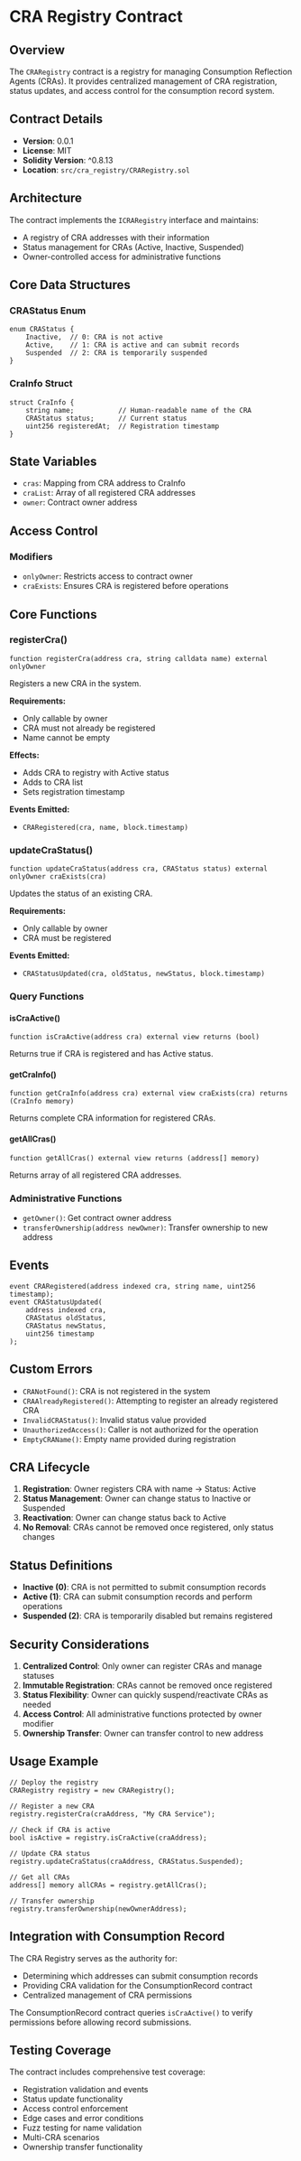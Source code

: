 # CRA Registry Contract

## Overview

The `CRARegistry` contract is a registry for managing Consumption Reflection Agents (CRAs). It provides centralized management of CRA registration, status updates, and access control for the consumption record system.

## Contract Details

- **Version**: 0.0.1
- **License**: MIT
- **Solidity Version**: ^0.8.13
- **Location**: `src/cra_registry/CRARegistry.sol`

## Architecture

The contract implements the `ICRARegistry` interface and maintains:

- A registry of CRA addresses with their information
- Status management for CRAs (Active, Inactive, Suspended)
- Owner-controlled access for administrative functions

## Core Data Structures

### CRAStatus Enum
```solidity
enum CRAStatus {
    Inactive,  // 0: CRA is not active
    Active,    // 1: CRA is active and can submit records
    Suspended  // 2: CRA is temporarily suspended
}
```

### CraInfo Struct
```solidity
struct CraInfo {
    string name;           // Human-readable name of the CRA
    CRAStatus status;      // Current status
    uint256 registeredAt;  // Registration timestamp
}
```

## State Variables

- `cras`: Mapping from CRA address to CraInfo
- `craList`: Array of all registered CRA addresses
- `owner`: Contract owner address

## Access Control

### Modifiers

- `onlyOwner`: Restricts access to contract owner
- `craExists`: Ensures CRA is registered before operations

## Core Functions

### registerCra()
```solidity
function registerCra(address cra, string calldata name) external onlyOwner
```

Registers a new CRA in the system.

**Requirements:**
- Only callable by owner
- CRA must not already be registered
- Name cannot be empty

**Effects:**
- Adds CRA to registry with Active status
- Adds to CRA list
- Sets registration timestamp

**Events Emitted:**
- `CRARegistered(cra, name, block.timestamp)`

### updateCraStatus()
```solidity
function updateCraStatus(address cra, CRAStatus status) external onlyOwner craExists(cra)
```

Updates the status of an existing CRA.

**Requirements:**
- Only callable by owner
- CRA must be registered

**Events Emitted:**
- `CRAStatusUpdated(cra, oldStatus, newStatus, block.timestamp)`

### Query Functions

#### isCraActive()
```solidity
function isCraActive(address cra) external view returns (bool)
```
Returns true if CRA is registered and has Active status.

#### getCraInfo()
```solidity
function getCraInfo(address cra) external view craExists(cra) returns (CraInfo memory)
```
Returns complete CRA information for registered CRAs.

#### getAllCras()
```solidity
function getAllCras() external view returns (address[] memory)
```
Returns array of all registered CRA addresses.

### Administrative Functions

- `getOwner()`: Get contract owner address
- `transferOwnership(address newOwner)`: Transfer ownership to new address

## Events

```solidity
event CRARegistered(address indexed cra, string name, uint256 timestamp);
event CRAStatusUpdated(
    address indexed cra, 
    CRAStatus oldStatus, 
    CRAStatus newStatus, 
    uint256 timestamp
);
```

## Custom Errors

- `CRANotFound()`: CRA is not registered in the system
- `CRAAlreadyRegistered()`: Attempting to register an already registered CRA
- `InvalidCRAStatus()`: Invalid status value provided
- `UnauthorizedAccess()`: Caller is not authorized for the operation
- `EmptyCRAName()`: Empty name provided during registration

## CRA Lifecycle

1. **Registration**: Owner registers CRA with name → Status: Active
2. **Status Management**: Owner can change status to Inactive or Suspended
3. **Reactivation**: Owner can change status back to Active
4. **No Removal**: CRAs cannot be removed once registered, only status changes

## Status Definitions

- **Inactive (0)**: CRA is not permitted to submit consumption records
- **Active (1)**: CRA can submit consumption records and perform operations  
- **Suspended (2)**: CRA is temporarily disabled but remains registered

## Security Considerations

1. **Centralized Control**: Only owner can register CRAs and manage statuses
2. **Immutable Registration**: CRAs cannot be removed once registered
3. **Status Flexibility**: Owner can quickly suspend/reactivate CRAs as needed
4. **Access Control**: All administrative functions protected by owner modifier
5. **Ownership Transfer**: Owner can transfer control to new address

## Usage Example

```solidity
// Deploy the registry
CRARegistry registry = new CRARegistry();

// Register a new CRA
registry.registerCra(craAddress, "My CRA Service");

// Check if CRA is active
bool isActive = registry.isCraActive(craAddress);

// Update CRA status
registry.updateCraStatus(craAddress, CRAStatus.Suspended);

// Get all CRAs
address[] memory allCRAs = registry.getAllCras();

// Transfer ownership
registry.transferOwnership(newOwnerAddress);
```

## Integration with Consumption Record

The CRA Registry serves as the authority for:
- Determining which addresses can submit consumption records
- Providing CRA validation for the ConsumptionRecord contract
- Centralized management of CRA permissions

The ConsumptionRecord contract queries `isCraActive()` to verify permissions before allowing record submissions.

## Testing Coverage

The contract includes comprehensive test coverage:
- Registration validation and events
- Status update functionality
- Access control enforcement
- Edge cases and error conditions
- Fuzz testing for name validation
- Multi-CRA scenarios
- Ownership transfer functionality